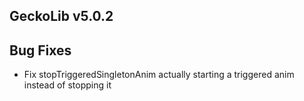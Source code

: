 ## GeckoLib v5.0.2

## Bug Fixes
* Fix stopTriggeredSingletonAnim actually starting a triggered anim instead of stopping it